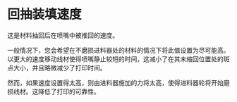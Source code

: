 回抽装填速度
====
这是材料抽回后在喷嘴中被推回的速度。

一般情况下，您会希望在不磨损进料器处的材料的情况下将此值设置为尽可能高。以更大的速度移动线材使得喷嘴静止较短的时间，这减小了在其未缩回位置处的斑点大小，并且略微减少了打印时间。

然而，如果速度设置得太高，则由进料器施加的力将太高，使得进料器轮将开始磨损线材。这降低了打印的可靠性。
